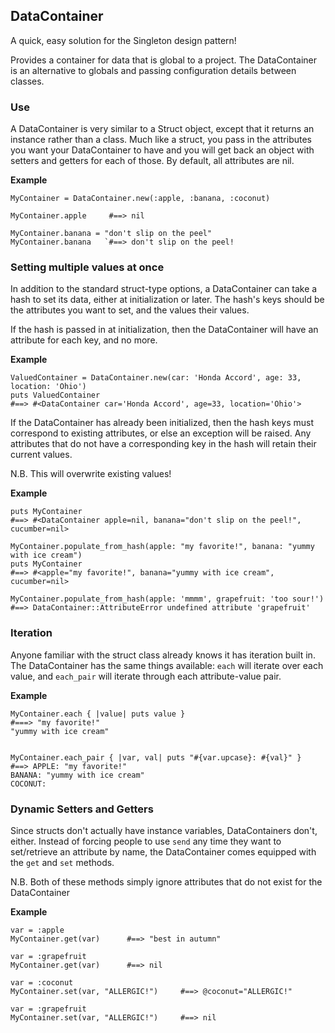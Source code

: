 DataContainer
----------
A quick, easy solution for the Singleton design pattern!

Provides a container for data that is global to a project.  The DataContainer is an alternative to globals and passing configuration details between classes.

### Use

A DataContainer is very similar to a Struct object, except that it returns an instance rather than a class.  Much like a struct, you pass in the attributes you want your DataContainer to have and you will get back an object with setters and getters for each of those.  By default, all attributes are nil.

**Example**
```
MyContainer = DataContainer.new(:apple, :banana, :coconut)

MyContainer.apple     #==> nil

MyContainer.banana = "don't slip on the peel"
MyContainer.banana   `#==> don't slip on the peel!
```

### Setting multiple values at once

In addition to the standard struct-type options, a DataContainer can take a hash to set its data, either at initialization or later.  The hash's keys should be the attributes you want to set, and the values their values.

If the hash is passed in at initialization, then the DataContainer will have an attribute for each key, and no more.

**Example**
```
ValuedContainer = DataContainer.new(car: 'Honda Accord', age: 33, location: 'Ohio')
puts ValuedContainer
#==> #<DataContainer car='Honda Accord', age=33, location='Ohio'>
```

If the DataContainer has already been initialized, then the hash keys must correspond to existing attributes, or else an exception will be raised.  Any attributes that do not have a corresponding key in the hash will retain their current values.

N.B. This will overwrite existing values!

**Example**
```
puts MyContainer
#==> #<DataContainer apple=nil, banana="don't slip on the peel!", cucumber=nil>

MyContainer.populate_from_hash(apple: "my favorite!", banana: "yummy with ice cream")
puts MyContainer
#==> #<apple="my favorite!", banana="yummy with ice cream", cucumber=nil>

MyContainer.populate_from_hash(apple: 'mmmm', grapefruit: 'too sour!')
#==> DataContainer::AttributeError undefined attribute 'grapefruit'
```

### Iteration

Anyone familiar with the struct class already knows it has iteration built in.  The DataContainer has the same things available: `each` will iterate over each value, and `each_pair` will iterate through each attribute-value pair.

**Example**
```
MyContainer.each { |value| puts value }
#===> "my favorite!"
"yummy with ice cream"


MyContainer.each_pair { |var, val| puts "#{var.upcase}: #{val}" }
#==> APPLE: "my favorite!"
BANANA: "yummy with ice cream"
COCONUT:
```

### Dynamic Setters and Getters

Since structs don't actually have instance variables, DataContainers don't, either. Instead of forcing people to use `send` any time they want to set/retrieve an attribute by name, the DataContainer comes equipped with the `get` and `set` methods.

N.B. Both of these methods simply ignore attributes that do not exist for the DataContainer

**Example**
```
var = :apple
MyContainer.get(var)      #==> "best in autumn"

var = :grapefruit
MyContainer.get(var)      #==> nil

var = :coconut
MyContainer.set(var, "ALLERGIC!")     #==> @coconut="ALLERGIC!"

var = :grapefruit
MyContainer.set(var, "ALLERGIC!")     #==> nil
```
